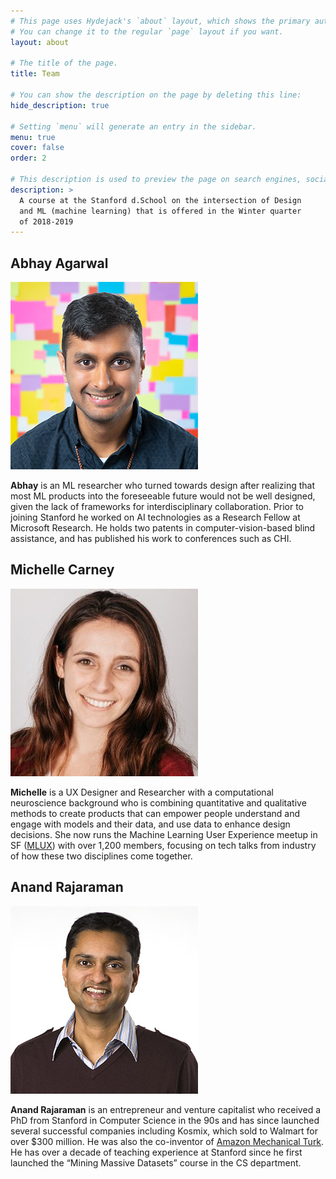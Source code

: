 ```yaml
---
# This page uses Hydejack's `about` layout, which shows the primary author's picture and about text at the top.
# You can change it to the regular `page` layout if you want.
layout: about

# The title of the page.
title: Team

# You can show the description on the page by deleting this line:
hide_description: true

# Setting `menu` will generate an entry in the sidebar.
menu: true
cover: false
order: 2

# This description is used to preview the page on search engines, social media, etc.
description: >
  A course at the Stanford d.School on the intersection of Design
  and ML (machine learning) that is offered in the Winter quarter
  of 2018-2019
---
```


## Abhay Agarwal
<img alt="Abhay Agarwal" src="/assets/img/team/abhay-square.jpg" data-width="300" data-height="300" />

**Abhay** is an ML researcher who turned towards design after realizing that most ML products into the foreseeable future would not be well designed, given the lack of frameworks for interdisciplinary collaboration. Prior to joining Stanford he worked on AI technologies as a Research Fellow at Microsoft Research. He holds two patents in computer-vision-based blind assistance, and has published his work to conferences such as CHI. 

## Michelle Carney
<img alt="Michelle Carney" src="/assets/img/team/michelle-square.jpg" data-width="300" data-height="300" />

**Michelle** is a UX Designer and Researcher with a computational neuroscience background who is combining quantitative and qualitative methods to create products that can empower people understand and engage with models and their data, and use data to enhance design decisions. She now runs the Machine Learning User Experience meetup in SF ([MLUX]) with over 1,200 members, focusing on tech talks from industry of how these two disciplines come together.

## Anand Rajaraman
<img alt="Anand Rajaraman" src="/assets/img/team/anand-square.jpg" data-width="300" data-height="300" />

**Anand Rajaraman** is an entrepreneur and venture capitalist who received a PhD from Stanford in Computer Science in the 90s and has since launched several successful companies including Kosmix, which sold to Walmart for over $300 million. He was also the co-inventor of [Amazon Mechanical Turk]. He has over a decade of teaching experience at Stanford since he first launched the “Mining Massive Datasets” course in the CS department. 

[MLUX]: https://www.meetup.com/MLUXSF/
[Amazon Mechanical Turk]: https://www.mturk.com